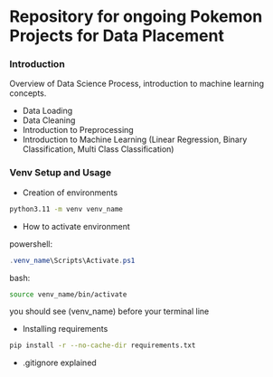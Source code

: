 # Repository for ongoing Pokemon Projects for Data Placement

### Introduction

Overview of Data Science Process, introduction to machine learning concepts.
- Data Loading
- Data Cleaning
- Introduction to Preprocessing
- Introduction to Machine Learning (Linear Regression, Binary Classification, Multi Class Classification)

### Venv Setup and Usage

- Creation of environments

```bash
python3.11 -m venv venv_name
```

- How to activate environment

powershell:

```powershell
.venv_name\Scripts\Activate.ps1
```

bash:

```bash
source venv_name/bin/activate
```

you should see (venv_name) before your terminal line

- Installing requirements

```bash
pip install -r --no-cache-dir requirements.txt
```

- .gitignore explained
